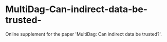 # MultiDag-Can-indirect-data-be-trusted-
Online supplement for the paper 'MultiDag: Can indirect data be trusted?'.
